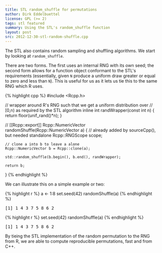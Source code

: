 ```yaml
---
title: STL random_shuffle for permutations
author: Dirk Eddelbuettel
license: GPL (>= 2)
tags: stl featured
summary: Using the STL's random_shuffle function
layout: post
src: 2012-12-30-stl-random-shuffle.cpp
---
```

The STL also contains random sampling and shuffling algorithms.
We start by looking at `random_shuffle`.

There are two forms. The first uses an internal RNG with its own
seed; the second form allows for a function object conformant to
the STL's requirements (essentially, given `N` produce a uniform
draw greater or equal to zero and less than `N`).  This is useful
for us as it lets us tie this to the same RNG which R uses.



{% highlight cpp %}
#include <Rcpp.h>

// wrapper around R's RNG such that we get a uniform distribution over
// [0,n) as required by the STL algorithm
inline int randWrapper(const int n) { return floor(unif_rand()*n); }

// [[Rcpp::export]]
Rcpp::NumericVector randomShuffle(Rcpp::NumericVector a) {
    // already added by sourceCpp(), but needed standalone
    Rcpp::RNGScope scope;             

    // clone a into b to leave a alone
    Rcpp::NumericVector b = Rcpp::clone(a);

    std::random_shuffle(b.begin(), b.end(), randWrapper);

    return b;
}
{% endhighlight %}


We can illustrate this on a simple example or two:

{% highlight r %}
a <- 1:8
set.seed(42)
randomShuffle(a)
{% endhighlight %}



<pre class="output">
[1] 1 4 3 7 5 8 6 2
</pre>



{% highlight r %}
set.seed(42)
randomShuffle(a)
{% endhighlight %}



<pre class="output">
[1] 1 4 3 7 5 8 6 2
</pre>


By tieing the STL implementation of the random permutation to the
RNG from R, we are able to compute reproducible permutations, fast
and from C++.
